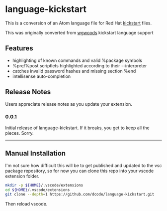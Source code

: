 # language-kickstart

This is a conversion of an Atom language file for Red Hat [kickstart](https://github.com/pykickstart/pykickstart/blob/master/docs/kickstart-docs.rst) files.

This was originally converted from [wgwoods](https://github.com/wgwoods/language-kickstart) kickstart language support

## Features

- highlighting of known commands and valid %package symbols
- %pre/%post scriptlets highlighted according to their --interpreter
- catches invalid password hashes and missing section %end
- intellisense auto-completion


## Release Notes

Users appreciate release notes as you update your extension.

### 0.0.1

Initial release of language-kickstart. If it breaks, you get to keep all the pieces. Sorry.


----

## Manual Installation

I'm not sure how difficult this will be to get published and updated to the vsc package repository, so for now you can clone this repo into your vscode extension folder.

```bash
mkdir -p ${HOME}/.vscode/extensions
cd ${HOME}/.vscode/extensions
git clone --depth=1 https://github.com/dcode/language-kickstart.git
```

Then reload vscode.
